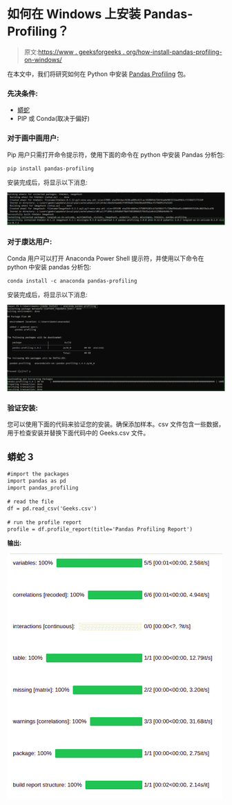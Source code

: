# 如何在 Windows 上安装 Pandas-Profiling？

> 原文:[https://www . geeksforgeeks . org/how-install-pandas-profiling-on-windows/](https://www.geeksforgeeks.org/how-to-install-pandas-profiling-on-windows/)

在本文中，我们将研究如何在 Python 中安装 [Pandas Profiling](https://www.geeksforgeeks.org/pandas-profiling-in-python/) 包。

### 先决条件:

*   [蟒蛇](https://www.geeksforgeeks.org/how-to-install-pip-on-windows/)
*   PIP 或 Conda(取决于偏好)

### 对于画中画用户:

Pip 用户只需打开命令提示符，使用下面的命令在 python 中安装 Pandas 分析包:

```
pip install pandas-profiling
```

安装完成后，将显示以下消息:

![Installing Pandas profiling package in python](img/bf354a0ef56c9d1fbd260a37b3ec10e3.png)

### 对于康达用户:

Conda 用户可以打开 Anaconda Power Shell 提示符，并使用以下命令在 python 中安装 pandas 分析包:

```
conda install -c anaconda pandas-profiling 
```

安装完成后，将显示以下消息:

![installing pandas profiling using conda](img/b1af84054c16851c7cddff5ad51a35a2.png)

### 验证安装:

您可以使用下面的代码来验证您的安装。确保添加样本。csv 文件包含一些数据，用于检查安装并替换下面代码中的 Geeks.csv 文件。

## 蟒蛇 3

```
#import the packages
import pandas as pd
import pandas_profiling

# read the file
df = pd.read_csv('Geeks.csv')

# run the profile report
profile = df.profile_report(title='Pandas Profiling Report')
```

**输出:**

![verifying pandas profiling installation](img/35fb4d245835849c2da8af26bb042329.png)